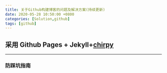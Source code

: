 ```yaml
---
title: 关于Github构建博客的问题及解决方案(持续更新)
date: 2020-05-28 10:50:00 +0800
categories: [Solution,github]
tags: [github]
---
```


##  采用 Github Pages + Jekyll+[chirpy](https://chirpy.cotes.info/posts/write-a-new-post/)

---
### 防踩坑指南 

